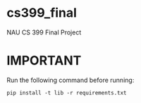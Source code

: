 # cs399_final
NAU CS 399 Final Project

# IMPORTANT
Run the following command before running:
```
pip install -t lib -r requirements.txt
```